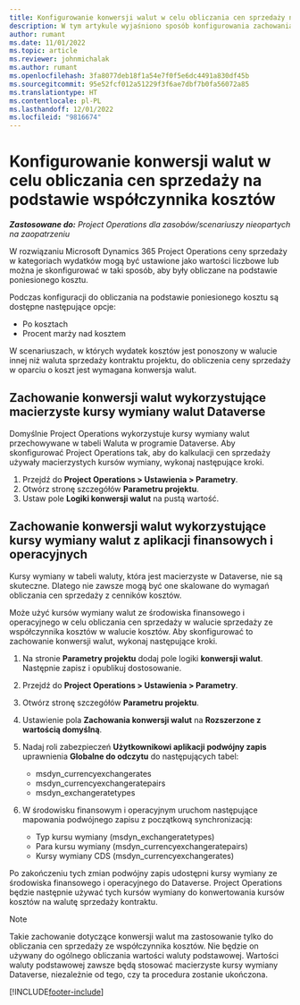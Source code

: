 ```yaml
---
title: Konfigurowanie konwersji walut w celu obliczania cen sprzedaży na podstawie współczynnika kosztów
description: W tym artykule wyjaśniono sposób konfigurowania zachowania konwersji walut, które będzie używane w rozwiązaniu Microsoft Dynamics 365 Project Operations podczas generowania transakcji sprzedaży na podstawie transakcji kosztów.
author: rumant
ms.date: 11/01/2022
ms.topic: article
ms.reviewer: johnmichalak
ms.author: rumant
ms.openlocfilehash: 3fa8077deb18f1a54e7f0f5e6dc4491a830df45b
ms.sourcegitcommit: 95e52fcf012a51229f3f6ae7dbf7b0fa56072a85
ms.translationtype: HT
ms.contentlocale: pl-PL
ms.lasthandoff: 12/01/2022
ms.locfileid: "9816674"
---
```

# <a name="set-up-currency-conversion-to-calculate-sales-prices-from-cost-rates"></a>Konfigurowanie konwersji walut w celu obliczania cen sprzedaży na podstawie współczynnika kosztów

_**Zastosowane do:** Project Operations dla zasobów/scenariuszy nieopartych na zaopatrzeniu_

W rozwiązaniu Microsoft Dynamics 365 Project Operations ceny sprzedaży w kategoriach wydatków mogą być ustawione jako wartości liczbowe lub można je skonfigurować w taki sposób, aby były obliczane na podstawie poniesionego kosztu.

Podczas konfiguracji do obliczania na podstawie poniesionego kosztu są dostępne następujące opcje:

- Po kosztach
- Procent marży nad kosztem

W scenariuszach, w których wydatek kosztów jest ponoszony w walucie innej niż waluta sprzedaży kontraktu projektu, do obliczenia ceny sprzedaży w oparciu o koszt jest wymagana konwersja walut.

## <a name="currency-conversion-behavior-that-uses-native-dataverse-exchange-rates"></a>Zachowanie konwersji walut wykorzystujące macierzyste kursy wymiany walut Dataverse

Domyślnie Project Operations wykorzystuje kursy wymiany walut przechowywane w tabeli Waluta w programie Dataverse. Aby skonfigurować Project Operations tak, aby do kalkulacji cen sprzedaży używały macierzystych kursów wymiany, wykonaj następujące kroki.

1. Przejdź do **Project Operations \> Ustawienia \> Parametry**.
1. Otwórz stronę szczegółów **Parametru projektu**.
1. Ustaw pole **Logiki konwersji walut** na pustą wartość.

## <a name="currency-conversion-behavior-that-uses-exchange-rates-from-finance-and-operations-apps"></a>Zachowanie konwersji walut wykorzystujące kursy wymiany walut z aplikacji finansowych i operacyjnych

Kursy wymiany w tabeli waluty, która jest macierzyste w Dataverse, nie są skuteczne. Dlatego nie zawsze mogą być one skalowane do wymagań obliczania cen sprzedaży z cenników kosztów.

Może użyć kursów wymiany walut ze środowiska finansowego i operacyjnego w celu obliczania cen sprzedaży w walucie sprzedaży ze współczynnika kosztów w walucie kosztów. Aby skonfigurować to zachowanie konwersji walut, wykonaj następujące kroki.

1. Na stronie **Parametry projektu** dodaj pole logiki **konwersji walut**. Następnie zapisz i opublikuj dostosowanie.
1. Przejdź do **Project Operations \> Ustawienia \> Parametry**.
1. Otwórz stronę szczegółów **Parametru projektu**. 
1. Ustawienie pola **Zachowania konwersji walut** na **Rozszerzone z wartością domyślną**.
1. Nadaj roli zabezpieczeń **Użytkownikowi aplikacji podwójny zapis** uprawnienia **Globalne do odczytu** do następujących tabel:

    - msdyn\_currencyexchangerates
    - msdyn\_currencyexchangeratepairs
    - msdyn\_exchangeratetypes

1. W środowisku finansowym i operacyjnym uruchom następujące mapowania podwójnego zapisu z początkową synchronizacją:

    - Typ kursu wymiany (msdyn\_exchangeratetypes)
    - Para kursu wymiany (msdyn\_currencyexchangeratepairs)
    - Kursy wymiany CDS (msdyn\_currencyexchangerates)

Po zakończeniu tych zmian podwójny zapis udostępni kursy wymiany ze środowiska finansowego i operacyjnego do Dataverse. Project Operations będzie następnie używać tych kursów wymiany do konwertowania kursów kosztów na walutę sprzedaży kontraktu.

> [!NOTE]
> Takie zachowanie dotyczące konwersji walut ma zastosowanie tylko do obliczania cen sprzedaży ze współczynnika kosztów. Nie będzie on używany do ogólnego obliczania wartości waluty podstawowej. Wartości waluty podstawowej zawsze będą stosować macierzyste kursy wymiany Dataverse, niezależnie od tego, czy ta procedura zostanie ukończona.

[!INCLUDE[footer-include](../includes/footer-banner.md)]
